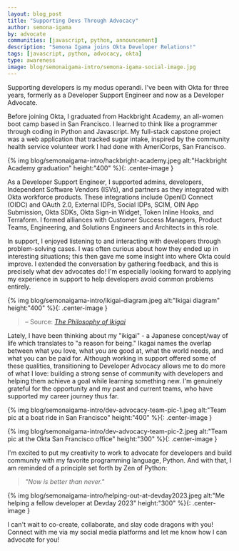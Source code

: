 ```yaml
---
layout: blog_post
title: "Supporting Devs Through Advocacy"
author: semona-igama
by: advocate
communities: [javascript, python, announcement]
description: "Semona Igama joins Okta Developer Relations!"
tags: [javascript, python, advocacy, okta]
type: awareness
image: blog/semonaigama-intro/semona-igama-social-image.jpg
---
```

  
Supporting developers is my modus operandi. I've been with Okta for three years, formerly as a Developer Support Engineer and now as a Developer Advocate.

Before joining Okta, I graduated from Hackbright Academy, an all-women boot camp based in San Francisco. I learned to think like a programmer through coding in Python and Javascript. My full-stack capstone project was a web application that tracked sugar intake, inspired by the community health service volunteer work I had done with AmeriCorps, San Francisco.

{% img blog/semonaigama-intro/hackbright-academy.jpeg alt:"Hackbright Academy graduation" height:"400" %}{: .center-image }

As a Developer Support Engineer, I supported admins, developers, Independent Software Vendors (ISVs), and partners as they integrated with Okta workforce products. These integrations include OpenID Connect (OIDC) and OAuth 2.0, External IDPs, Social IDPs, SCIM, OIN App Submission, Okta SDKs, Okta Sign-in Widget, Token Inline Hooks, and Terraform. I formed alliances with Customer Success Managers, Product Teams, Engineering, and Solutions Engineers and Architects in this role. 

In support, I enjoyed listening to and interacting with developers through problem-solving cases. I was often curious about how they ended up in interesting situations; this then gave me some insight into where Okta could improve. I extended the conversation by gathering feedback, and this is precisely what dev advocates do! I'm especially looking forward to applying my experience in support to help developers avoid common problems entirely.


{% img blog/semonaigama-intro/ikigai-diagram.jpeg alt:"Ikigai diagram" height:"400" %}{: .center-image }

> – Source: <cite>[The Philosophy of Ikigai](https://positivepsychology.com/ikigai/)</cite>

Lately, I have been thinking about my "ikigai" - a Japanese concept/way of life which translates to "a reason for being." Ikagai names the overlap between what you love, what you are good at, what the world needs, and what you can be paid for. Although working in support offered some of these qualities, transitioning to Developer Advocacy allows me to do more of what I love: building a strong sense of community with developers and helping them achieve a goal while learning something new. I'm genuinely grateful for the opportunity and my past and current teams, who have supported my career journey thus far.  

{% img blog/semonaigama-intro/dev-advocacy-team-pic-1.jpeg alt:"Team pic at a boat ride in San Francisco" height:"400" %}{: .center-image }

{% img blog/semonaigama-intro/dev-advocacy-team-pic-2.jpeg alt:"Team pic at the Okta San Francisco office" height:"300" %}{: .center-image }

I'm excited to put my creativity to work to advocate for developers and build community with my favorite programming language, Python. And with that, I am reminded of a principle set forth by Zen of Python:

> *"Now is better than never."*

{% img blog/semonaigama-intro/helping-out-at-devday2023.jpeg alt:"Me helping a fellow developer at Devday 2023" height:"300" %}{: .center-image }

I can't wait to co-create, collaborate, and slay code dragons with you! Connect with me via my social media platforms and let me know how I can advocate for you!


